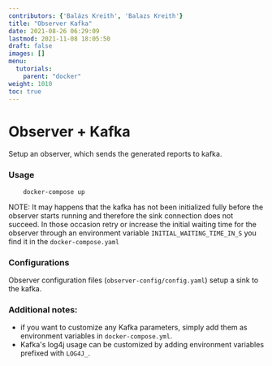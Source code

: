 ```yaml
---
contributors: {'Balázs Kreith', 'Balazs Kreith'}
title: "Observer Kafka"
date: 2021-08-26 06:29:09
lastmod: 2021-11-08 18:05:50
draft: false
images: []
menu:
  tutorials:
    parent: "docker"
weight: 1010
toc: true
---
```


Observer + Kafka
===

Setup an observer, which sends the generated reports to kafka.

### Usage

```shell
    docker-compose up 
```

NOTE: It may happens that the kafka has not been initialized fully before the observer starts running and therefore the sink connection does not succeed. In those occasion retry or increase the initial waiting time for the observer 
through an environment variable `INITIAL_WAITING_TIME_IN_S` you find it in the `docker-compose.yaml`


### Configurations

Observer configuration files (`observer-config/config.yaml`) setup a sink to the kafka.


### Additional notes:

 * if you want to customize any Kafka parameters, simply add them as environment variables in ```docker-compose.yml```.
 * Kafka's log4j usage can be customized by adding environment variables prefixed with ```LOG4J_```.

